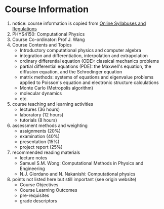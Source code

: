 # Course Information

1. notice: course information is copied from [Online Syllabuses and Regulations](https://webapp.science.hku.hk/sr4/servlet/enquiry?Type=Course&course_code=PHYS4150)
2. PHYS4150: Computational Physics
3. Course Co-ordinator: Prof J. Wang
4. Course Contents and Topics
   * Introductory computational physics and computer algebra
   * integration and differentiation, interpolation and extrapolation
   * ordinary differential equation (ODE): classical mechanics problems
   * partial differential equations (PDE): the Maxwell's equation, the diffusion equation, and the Schrodinger equation
   * matrix methods: systems of equations and eigenvalue problems applied to Poisson's equation and electronic structure calculations
   * Monte Carlo (Metropolis algorithm)
   * molecular dynamics
   * etc.
5. course teaching and learning activities
   * lectures (36 hours)
   * laboratory (12 hours)
   * tutorials (8 hours)
6. assessment methods and weighting
   * assignments (20%)
   * examination (40%)
   * presentation (15%)
   * project report (25%)
7. recommended reading materials
   * lecture notes
   * Samuel S.M. Wong: Computational Methods in Physics and Engineering
   * N.J. Giordano and N. Nakanishi: Computational physics
8. points not listed here but still important (see origin website)
   * Course Objectives
   * Course Learning Outcomes
   * pre-requisites
   * grade descriptors
